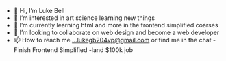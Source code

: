 - 👋 Hi, I’m Luke Bell
- 👀 I’m interested in art science learning new things
- 🌱 I’m currently learning html and more in the frontend simplified coarses
- 💞️ I’m looking to collaborate on web design and become a web developer
- 📫 How to reach me ...lukegb204vp@gmail.com or find me in the chat
-Finish Frontend Simplified
-land $100k job



<!---
9lgbell9/9lgbell9 is a ✨ special ✨ repository because its `README.md` (this file) appears on your GitHub profile.
You can click the Preview link to take a look at your changes.
--->
